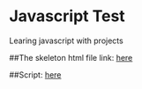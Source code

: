 # Javascript Test
 Learing javascript with projects

 ##The skeleton html file link: [here](https://github.com/Abrarkhan88/Javascript-Test/blob/main/skeleton.html)
 
 ##Script: [here](https://github.com/Abrarkhan88/Javascript-Test/blob/main/test.js)
